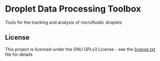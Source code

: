 # Droplet Data Processing Toolbox
Tools for the tracking and analysis of microfluidic droplets

## License
This project is licensed under the GNU GPLv3 License - see the [license.txt](license.txt) file for details